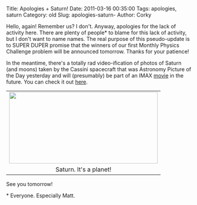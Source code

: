 Title: Apologies + Saturn!
Date: 2011-03-16 00:35:00
Tags: apologies, saturn
Category: old
Slug: apologies-saturn-
Author: Corky

Hello, again!  Remember us?  I don't.  Anyway, apologies for the lack of activity here.  There are plenty of people* to blame for this lack of activity, but I don't want to name names.  The real purpose of this pseudo-update is to SUPER DUPER promise that the winners of our first Monthly Physics Challenge problem will be announced tomorrow.  Thanks for your patience!
<div>
</div><div>In the meantime, there's a totally rad video-ification of photos of Saturn (and moons) taken by the Cassini spacecraft that was Astronomy Picture of the Day yesterday and will (presumably) be part of an IMAX <a href="http://www.outsideinthemovie.com/">movie</a> in the future.  You can check it out <a href="http://apod.nasa.gov/apod/ap110315.html">here</a>. 

<table align="center" cellpadding="0" cellspacing="0" class="tr-caption-container" style="margin-left: auto; margin-right: auto; text-align: center;"><tbody><tr><td style="text-align: center;"><a href="https://lh5.googleusercontent.com/-ehzfH813QMI/TYA9RsjqZgI/AAAAAAAAAKw/ZUCp64M29Dc/s1600/saturn.jpg" imageanchor="1" style="margin-left: auto; margin-right: auto;"><img border="0" height="193" src="https://lh5.googleusercontent.com/-ehzfH813QMI/TYA9RsjqZgI/AAAAAAAAAKw/ZUCp64M29Dc/s400/saturn.jpg" width="400" /></a></td></tr><tr><td class="tr-caption" style="text-align: center;">Saturn.  It's a planet!</td></tr></tbody></table>  </div>
See you tomorrow!


<a name='more'></a>* Everyone.  Especially Matt.
